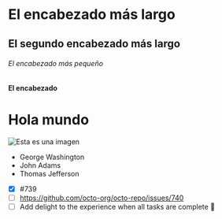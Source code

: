 # El encabezado más largo
## El segundo encabezado más largo
###### El encabezado más pequeño
#### El encabezado 

# Hola mundo

![Esta es una imagen](https://myoctocat.com/assets/images/base-octocat.svg)


- George Washington
- John Adams
- Thomas Jefferson

- [x] #739
- [ ] https://github.com/octo-org/octo-repo/issues/740
- [ ] Add delight to the experience when all tasks are complete :tada:
